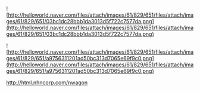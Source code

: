 ![http://helloworld.naver.com/files/attach/images/61/829/651/files/attach/images/61/829/651/03bc1dc28bbb1da3013d5f722c7577da.png](http://helloworld.naver.com/files/attach/images/61/829/651/files/attach/images/61/829/651/03bc1dc28bbb1da3013d5f722c7577da.png)

![http://helloworld.naver.com/files/attach/images/61/829/651/files/attach/images/61/829/651/a9756311201ad50bc313d7065e69f9c0.png](http://helloworld.naver.com/files/attach/images/61/829/651/files/attach/images/61/829/651/a9756311201ad50bc313d7065e69f9c0.png)

http://html.nhncorp.com/nwagon